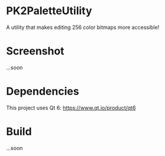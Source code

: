 # PK2PaletteUtility
A utility that makes editing 256 color bitmaps more accessible!

# Screenshot
...soon

# Dependencies
This project uses Qt 6:
https://www.qt.io/product/qt6

# Build
...soon
